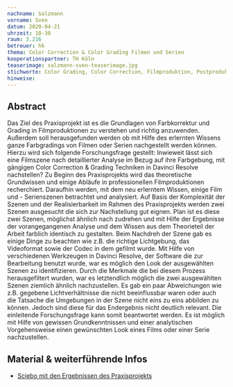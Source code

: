 ```yaml
---
nachname: Salzmann
vorname: Sven
datum: 2020-04-21
uhrzeit: 10-30
raum: 3.216
betreuer: hk
thema: Color Correction & Color Grading Filmen und Serien
kooperationspartner: TH Köln
teaserimage: salzmann-sven-teaserimage.jpg
stichworte: Color Grading, Color Correction, Filmproduktion, Postproduktion
hinweise:
---
```


## Abstract

Das Ziel des Praxisprojekt ist es die Grundlagen von Farbkorrektur und Grading in Filmproduktionen zu verstehen und richtig anzuwenden. Außerdem soll herausgefunden werden ob mit Hilfe des erlernten Wissens ganze Farbgradings von Filmen oder Serien nachgestellt werden können. Hierzu wird sich folgende Forschungsfrage gestellt: Inwieweit lässt sich eine Filmszene nach detaillierter Analyse im Bezug auf ihre Farbgebung, mit gängigen Color Correction & Grading Techniken in Davinci Resolve nachstellen?
Zu Beginn des Praxisprojekts wird das theoretische Grundwissen und einige Abläufe in professionellen Filmproduktionen recherchiert. Daraufhin werden, mit dem neu erlerntem Wissen, einige Film und - Serienszenen betrachtet und analysiert. Auf Basis der Komplexität der Szenen und der Realisierbarkeit im Rahmen des Praxisprojekts werden zwei Szenen ausgesucht die sich zur Nachstellung gut eignen. Plan ist es diese zwei Szenen, möglichst ähnlich nach zudrehen und mit Hilfe der Ergebnisse der vorangegangenen Analyse und dem Wissen aus dem Theorieteil der Arbeit farblich identisch zu gestalten.
Beim Nachdreh der Szene gab es einige Dinge zu beachten wie z.B. die richtige Lichtgebung, das Videoformat sowie der Codec in dem gefilmt wurde. Mit Hilfe von verschiedenen Werkzeugen in Davinci Resolve, der Software die zur Bearbeitung benutzt wurde, war es möglich den Look der ausgewählten Szenen zu identifizieren. Durch die Merkmale die bei diesem Prozess herausgefiltert wurden, war es letztendlich möglich die zwei ausgewählten Szenen ziemlich ähnlich nachzustellen. Es gab ein paar Abweichungen wie z.B. gegebene Lichtverhältnisse die nicht beeinflussbar waren oder auch die Tatsache die Umgebungen in der Szene nicht eins zu eins abbilden zu können. Jedoch sind diese für das Endergebnis nicht deutlich relevant. 
Die einleitende Forschungsfrage kann somit beantwortet werden. Es ist möglich mit Hilfe von gewissen Grundkenntnissen und einer analytischen Vorgehensweise einen gewünschten Look eines Films oder einer Serie nachzustellen. 


## Material & weiterführende Infos
- [Sciebo mit den Ergebnissen des Praxisprojekts](https://th-koeln.sciebo.de/s/2lKZXV930JDV47s)